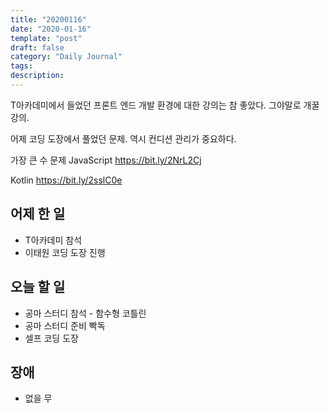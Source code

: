 ```yaml
---
title: "20200116"
date: "2020-01-16"
template: "post"
draft: false
category: "Daily Journal"
tags:
description:
---
```


T아카데미에서 들었던 프론트 엔드 개발 환경에 대한
강의는 참 좋았다. 그야말로 개꿀 강의.

어제 코딩 도장에서 풀었던 문제.
역시 컨디션 관리가 중요하다.

가장 큰 수 문제
JavaScript
<https://bit.ly/2NrL2Cj>

Kotlin
<https://bit.ly/2sslC0e>

## 어제 한 일

* T아카데미 참석
* 이태원 코딩 도장 진행

## 오늘 할 일

* 공마 스터디 참석 - 함수형 코틀린
* 공마 스터디 준비 빡독
* 셀프 코딩 도장

## 장애

* 없을 무
